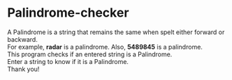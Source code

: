 # Palindrome-checker
 A Palindrome is a string that remains the same when spelt either forward or backward.<br>
 For example, <b>radar</b> is a palindrome. Also, <b>5489845</b> is a palindrome.<br>
 This program checks if an entered string is a Palindrome. <br>
 Enter a string to know if it is a Palindrome.<br>
 Thank you!
